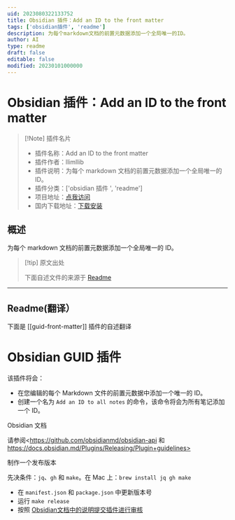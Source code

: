 ```yaml
---
uid: 2023080322133752
title: Obsidian 插件：Add an ID to the front matter
tags: ['obsidian插件', 'readme']
description: 为每个markdown文档的前置元数据添加一个全局唯一的ID。
author: AI
type: readme
draft: false
editable: false
modified: 20230101000000
---
```


# Obsidian 插件：Add an ID to the front matter

> [!Note] 插件名片
> - 插件名称：Add an ID to the front matter
> - 插件作者：llimllib
> - 插件说明：为每个 markdown 文档的前置元数据添加一个全局唯一的 ID。
> - 插件分类：['obsidian 插件 ', 'readme']
> - 项目地址：[点我访问](https://github.com/llimllib/obsidian-guid-plugin)
> - 国内下载地址：[下载安装](https://pkmer.cn/products/plugin/pluginMarket/?guid-front-matter)

## 概述

为每个 markdown 文档的前置元数据添加一个全局唯一的 ID。

> [!tip] 原文出处
>
>下面自述文件的来源于 [Readme](https://ghproxy.net/https://raw.githubusercontent.com/llimllib/obsidian-guid-plugin/master/README.md)
>

---

## Readme(翻译）

下面是 [[guid-front-matter]] 插件的自述翻译

# Obsidian GUID 插件

该插件将会：

- 在您编辑的每个 Markdown 文件的前置元数据中添加一个唯一的 ID。
- 创建一个名为 `Add an ID to all notes` 的命令，该命令将会为所有笔记添加一个 ID。

Obsidian 文档

请参阅<https://github.com/obsidianmd/obsidian-api 和 https://docs.obsidian.md/Plugins/Releasing/Plugin+guidelines>

制作一个发布版本

先决条件：`jq`、`gh` 和 `make`。在 Mac 上：`brew install jq gh make`

- 在 `manifest.json` 和 `package.json` 中更新版本号
- 运行 `make release`
- 按照 [Obsidian文档中的说明提交插件进行审核](https://marcus.se.net/obsidian-plugin-docs/publishing/submit-your-plugin#step-2--submit-your-plugin-for-review)



